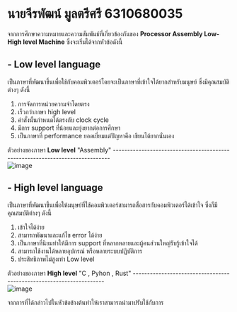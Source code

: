 # นายจีรพัฒน์ มูลตรีศรี 6310680035
จากการศึกษาความหมายและความสัมพันธ์ที่เกี่ยวข้องกันของ **Processor Assembly Low-High level Machine** ซึ่งจะเริ่มได้จากหัวข้อดังนี้
## - Low level language
เป็นภาษาที่พัฒนาขึ้นเพื่อใช้กับคอมพิวเตอร์โดยจะเป็นภาษาที่เข้าใจได้ยากสำหรับมนุษย์ ซึ่งมีคุณสมบัติต่างๆ ดังนี้
1. การจัดการหน่วยความจำโดยตรง
2. เร็วกว่าภาษา high level
3. คำสั่งนั้นกำหนดได้ตรงกับ clock cycle
4. มีการ support ที่น้อยและยุ่งยากต่อการศึกษา
5. เป็นภาษาที่ performance ยอดเยี่ยมแต่ปัญหาคือ เขียนได้ยากนั่นเอง

ตัวอย่างของภาษา **Low level**  "Assembly" -----------------------------------------------------------------------------  
![image](https://user-images.githubusercontent.com/98943413/161441206-003c83c9-e18d-4f19-8e27-ac582b208cd1.png)

## - High level language
เป็นภาษาที่พัฒนาขึ้นเพื่อให้มนุษย์ที่ใช้คอมพิวเตอร์สามารถสื่อสารกับคอมพิวเตอร์ได้เข้าใจ ซึ่งก็มีคุณสมบัติต่างๆ ดังนี้
1. เข้าใจได้ง่าย
2. สามารถพัฒนาและแก้ไข error ได้ง่าย
3. เป็นภาษาที่นิยมทำให้มีการ support ที่หลากหลายและผู้คนส่วนใหญ่รับรู้เข้าใจได้
4. สามารถใช้งานได้หลายอุปกรณ์ หรือหลายระบบปฏิบัติการ
5. ประสิทธิภาพไม่สูงเท่า Low level

ตัวอย่างของภาษา **High level**  "C , Pyhon , Rust" --------------------------------------------------------------------  
![image](https://user-images.githubusercontent.com/98943413/161442219-27ef733f-52c1-46f8-865d-1c389c4f3e81.png)

จากการที่ได้กล่าวไปในหัวข้อข้างต้นทำให้เราสามารถนำมาปรับใช้กับการ
